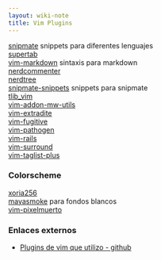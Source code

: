 ```yaml
---
layout: wiki-note
title: Vim Plugins
---
```

 
[snipmate](http://github.com/msanders/snipmate.vim) snippets para diferentes lenguajes  
[supertab](http://github.com/ervandew/supertab)  
[vim-markdown](http://github.com/allison/vim-markdown) sintaxis para markdown  
[nerdcommenter](https://github.com/scrooloose/nerdcommenter)  
[nerdtree](https://github.com/scrooloose/nerdtree)  
[snipmate-snippets](https://github.com/juanpabloaj/snipmate-snippets) snippets para snipmate  
[tlib_vim](https://github.com/tomtom/tlib_vim)  
[vim-addon-mw-utils](https://github.com/MarcWeber/vim-addon-mw-utils)  
[vim-extradite](https://github.com/juanpabloaj/vim-extradite)  
[vim-fugitive](https://github.com/tpope/vim-fugitive)  
[vim-pathogen](https://github.com/tpope/vim-pathogen)  
[vim-rails](https://github.com/tpope/vim-rails)  
[vim-surround](https://github.com/tpope/vim-surround)  
[vim-taglist-plus](https://github.com/int3/vim-taglist-plus)  

### Colorscheme

[xoria256](http://github.com/vim-scripts/xoria256.vim)  
[mayasmoke](http://github.com/vim-scripts/mayansmoke) para fondos blancos  
[vim-pixelmuerto](https://github.com/juanpabloaj/vim-pixelmuerto)

### Enlaces externos

* [Plugins de vim que utilizo - github](https://github.com/juanpabloaj/dotfiles/tree/master/.vim/bundle)  
